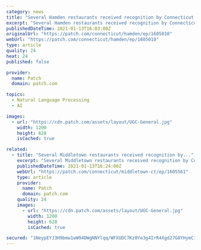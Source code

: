 ```yaml
---
category: news
title: "Several Hamden restaurants received recognition by Connecticut..."
excerpt: "Several Hamden restaurants received recognition by Connecticut Magazine for being among the best eateries in the state. What is your favorite restaurant in Hamden? Let us know what is your favorite dish to order."
publishedDateTime: 2021-01-13T16:03:00Z
originalUrl: "https://patch.com/connecticut/hamden/ep/1605010"
webUrl: "https://patch.com/connecticut/hamden/ep/1605010"
type: article
quality: 24
heat: 24
published: false

provider:
  name: Patch
  domain: patch.com

topics:
  - Natural Language Processing
  - AI

images:
  - url: "https://cdn.patch.com/assets/layout/UGC-General.jpg"
    width: 1200
    height: 628
    isCached: true

related:
  - title: "Several Middletown restaurants received recognition by..."
    excerpt: "Several Middletown restaurants received recognition by Connecticut Magazine for being among the best eateries in the state. What is your favorite restaurant in Middletown? Let us know what is your favorite dish to order."
    publishedDateTime: 2021-01-13T16:24:00Z
    webUrl: "https://patch.com/connecticut/middletown-ct/ep/1605561"
    type: article
    provider:
      name: Patch
      domain: patch.com
    quality: 24
    images:
      - url: "https://cdn.patch.com/assets/layout/UGC-General.jpg"
        width: 1200
        height: 628
        isCached: true

secured: "1NeypEYJ3H9bmw1wW94DWgNNYlqq/WFXUDC7Kz0Ye3g4IrR4Xgd27G8YHymCi8OsyUGyFF3GdmgHEU5eHHMF+LHyd5iC3tk/INZ0FeyjjHbRf4u7z7ObmPhoGwqw9BxE4DDq35HhFR3md/MY9B+SFJbfzUy0eZkXxkXli1Xyt+Ak01D/QWZhq16a5FtULFrotlt8RDDwGdB/meOGHYmie/BR6wjcMGuKr56xbeWuKbLEoOVNnOeqeyRZYYByyK79RbqbcKwtSCMgYo61JdwkIFxJd9HcJvPEubq6bw8iG1n4VIPdGjt+v6zoK4w3DAOpZbk1zT7lFrGKcwhbcK+2C26xzuDMuJCTjsGNKbxfoRA=;0pZvIJmO39ssD2ad+LA4Vg=="
---
```


